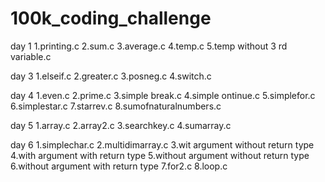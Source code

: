 # 100k_coding_challenge

day 1
    1.printing.c
    2.sum.c
    3.average.c
    4.temp.c
    5.temp without 3 rd variable.c

day 3
    1.elseif.c
    2.greater.c
    3.posneg.c
    4.switch.c
   
day 4
    1.even.c
    2.prime.c
    3.simple break.c
    4.simple ontinue.c
    5.simplefor.c
    6.simplestar.c
    7.starrev.c
    8.sumofnaturalnumbers.c
   

day 5
    1.array.c
    2.array2.c
    3.searchkey.c
    4.sumarray.c

day 6
    1.simplechar.c
    2.multidimarray.c
    3.wit argument without return type
    4.with argument with return type
    5.without argument without return type
    6.without argument with return type
    7.for2.c
    8.loop.c

